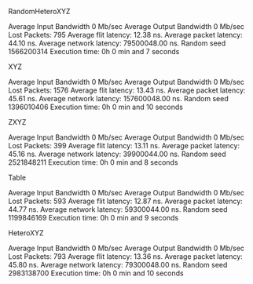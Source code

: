 RandomHeteroXYZ

Average Input Bandwidth  0 Mb/sec
Average Output Bandwidth 0 Mb/sec
Lost Packets: 795
Average flit latency: 12.38 ns.
Average packet latency: 44.10 ns.
Average network latency: 79500048.00 ns.
Random seed 1566200314
Execution time: 0h 0 min and 7 seconds

XYZ

Average Input Bandwidth  0 Mb/sec
Average Output Bandwidth 0 Mb/sec
Lost Packets: 1576
Average flit latency: 13.43 ns.
Average packet latency: 45.61 ns.
Average network latency: 157600048.00 ns.
Random seed 1396010406
Execution time: 0h 0 min and 10 seconds

ZXYZ

Average Input Bandwidth  0 Mb/sec
Average Output Bandwidth 0 Mb/sec
Lost Packets: 399
Average flit latency: 13.11 ns.
Average packet latency: 45.16 ns.
Average network latency: 39900044.00 ns.
Random seed 2521848211
Execution time: 0h 0 min and 8 seconds

Table

Average Input Bandwidth  0 Mb/sec
Average Output Bandwidth 0 Mb/sec
Lost Packets: 593
Average flit latency: 12.87 ns.
Average packet latency: 44.77 ns.
Average network latency: 59300044.00 ns.
Random seed 1199846169
Execution time: 0h 0 min and 9 seconds

HeteroXYZ

Average Input Bandwidth  0 Mb/sec
Average Output Bandwidth 0 Mb/sec
Lost Packets: 793
Average flit latency: 13.36 ns.
Average packet latency: 45.80 ns.
Average network latency: 79300048.00 ns.
Random seed 2983138700
Execution time: 0h 0 min and 10 seconds






